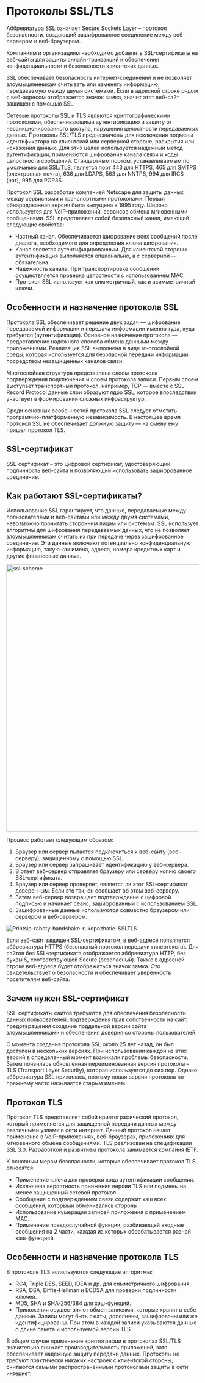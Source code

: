 # Протоколы SSL/TLS
Аббревиатура SSL означает Secure Sockets Layer – протокол безопасности, создающий зашифрованное соединение между веб-сервером и веб-браузером.

Компаниям и организациям необходимо добавлять SSL-сертификаты на веб-сайты для защиты онлайн-транзакций и обеспечения конфиденциальности и безопасности клиентских данных.

SSL обеспечивает безопасность интернет-соединений и не позволяет злоумышленникам считывать или изменять информацию, передаваемую между двумя системами. Если в адресной строке рядом с веб-адресом отображается значок замка, значит этот веб-сайт защищен с помощью SSL.

Сетевые протоколы SSL и TLS являются криптографическими протоколами, обеспечивающими аутентификацию и защиту от несанкционированного доступа, нарушения целостности передаваемых данных. Протоколы SSL/TLS предназначены для исключения подмены идентификатора на клиентской или серверной стороне, раскрытия или искажения данных. Для этих целей используется надежный метод аутентификации, применяются шифрование канала связи и коды целостности сообщений. Стандартным портом, устанавливаемым по умолчанию для SSL/TLS, является порт 443 для HTTPS, 465 для SMTPS (электронная почта), 636 для LDAPS, 563 для NNTPS, 994 для IRCS (чат), 995 для POP3S.

Протокол SSL разработан компанией Netscape для защиты данных между сервисными и транспортными протоколами. Первая обнародованная версия была выпущена в 1995 году. Широко используется для VoIP-приложений, сервисов обмена мгновенными сообщениями. SSL представляет собой безопасный канал, имеющий следующие свойства:

- Частный канал. Обеспечивается шифрование всех сообщений после диалога, необходимого для определения ключа шифрования.
- Канал является аутентифицированным. Для клиентской стороны аутентификация выполняется опционально, а с серверной — обязательна.
- Надежность канала. При транспортировке сообщений осуществляется проверка целостности с использованием MAC.
- Протокол SSL использует как симметричный, так и асимметричный ключи.

## Особенности и назначение протокола SSL
Протокола SSL обеспечивает решение двух задач — шифрование передаваемой информации и передача информации именно туда, куда требуется (аутентификация). Основное назначение протокола — предоставление надежного способа обмена данными между приложениями. Реализация SSL выполнена в виде многослойной среды, которая используется для безопасной передачи информации посредством незащищенных каналов связи.

Многослойная структура представлена слоем протокола подтверждения подключения и слоем протокола записи. Первым слоем выступает транспортный протокол, например, TCP — вместе с SSL Record Protocol данные слои образуют ядро SSL, которое впоследствии участвует в формировании сложных инфраструктур.

Среди основных особенностей протокола SSL следует отметить программно-платформенную независимость. В настоящее время протокол SSL не обеспечивает должную защиту — на смену ему пришел протокол TLS.

## SSL-сертификат
SSL-сертификат – это цифровой сертификат, удостоверяющий подлинность веб-сайта и позволяющий использовать зашифрованное соединение.

## Как работают SSL-сертификаты?
Использование SSL гарантирует, что данные, передаваемые между пользователями и веб-сайтами или между двумя системами, невозможно прочитать сторонним лицам или системам. SSL использует алгоритмы для шифрования передаваемых данных, что не позволяет злоумышленникам считать их при передаче через зашифрованное соединение. Эти данные включают потенциально конфиденциальную информацию, такую как имена, адреса, номера кредитных карт и другие финансовые данные.

<img width="700" alt="ssl-scheme" src="https://github.com/DenDmitriev/iOS-Interview/assets/65191747/ebd55111-1f03-4c31-b5a7-329793a43ab5">

Процесс работает следующим образом:
1. Браузер или сервер пытается подключиться к веб-сайту (веб-серверу), защищенному с помощью SSL.
2. Браузер или сервер запрашивает идентификацию у веб-сервера.
3. В ответ веб-сервер отправляет браузеру или серверу копию своего SSL-сертификата.
4. Браузер или сервер проверяет, является ли этот SSL-сертификат доверенным. Если это так, он сообщает об этом веб-серверу.
5. Затем веб-сервер возвращает подтверждение с цифровой подписью и начинает сеанс, зашифрованный с использованием SSL.
6. Зашифрованные данные используются совместно браузером или сервером и веб-сервером.

![Printsip-raboty-handshake-rukopozhatie-SSLTLS](https://github.com/DenDmitriev/iOS-Interview/assets/65191747/ac50c748-5d8c-47f9-9a4c-25f56f1c20e5)


Если веб-сайт защищен SSL-сертификатом, в веб-адресе появляется аббревиатура HTTPS (безопасный протокол передачи гипертекста). Для сайтов без SSL-сертификата отображается аббревиатура HTTP, без буквы S, соответствующей Secure (безопасный). Также в адресной строке веб-адреса будет отображаться значок замка. Это свидетельствует о безопасности и обеспечивает уверенность посетителям веб-сайта.

## Зачем нужен SSL-сертификат
SSL-сертификаты сайтов требуются для обеспечения безопасности данных пользователей, подтверждения прав собственности на сайт, предотвращения создание поддельной версии сайта злоумышленниками и обеспечения доверия со стороны пользователей.

С момента создания протокола SSL около 25 лет назад, он был доступен в нескольких версиях. При использовании каждой из этих версий в определенный момент возникали проблемы безопасности. Затем появилась обновленная переименованная версия протокола – TLS (Transport Layer Security), которая используется до сих пор. Однако аббревиатура SSL прижилась, поэтому новая версия протокола по-прежнему часто называется старым именем.

## Протокол TLS
Протокол TLS представляет собой криптографический протокол, который применяется для защищенной передачи данных между различными узлами в сети интернет. Данный протокол нашел применение в VoIP-приложениях, веб-браузерах, приложениях для мгновенного обмена сообщениями. TLS реализован на спецификации SSL 3.0. Разработкой и развитием протокола занимается компания IETF.

К основным мерам безопасности, которые обеспечивает протокол TLS, относятся:
- Применение ключа для проверки кода аутентификации сообщения.
- Исключена вероятность понижения версии TLS или подмены на менее защищенный сетевой протокол.
- Сообщение с подтверждением связи содержит хэш всех сообщений, которыми обменивались стороны.
- Использование нумерации записей приложения с применением MAC.
- Применение псевдослучайной функции, разбивающей входные сообщения на 2 части, каждая из которых обрабатывается разной хэш-функцией.

##  Особенности и назначение протокола TLS
В протоколе TLS используются следующие алгоритмы:
- RC4, Triple DES, SEED, IDEA и др. для симметричного шифрования.
- RSA, DSA, Diffie-Hellman и ECDSA для проверки подлинности ключей.
- MD5, SHA и SHA-256/384 для хэш-функций.
- Приложения осуществляют обмен записями, которые хранят в себе данные. Записи могут быть сжаты, дополнены, зашифрованы или же идентифицированы. При этом в каждой записи указываются данные о длине пакета и используемой версии TLS.

В общем случае применение криптографии в протоколах SSL/TLS значительно снижает производительность приложений, зато обеспечивает надежную защиту передачи данных. Протоколы не требуют практически никаких настроек с клиентской стороны, считаются самыми распространенными протоколами защиты в сети интернет.
